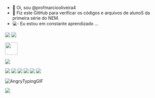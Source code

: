 - 👋 Oi, sou @profmarciooliveira4
- 👀 Fiz este GitHub para verificar os códigos e arquivos de alunoS  da primeira série do NEM.
- 💻- Eu estou em constante aprendizado ...

<!---
profmarciooliveira4/profmarciooliveira4 is a ✨ special ✨ repository because its `README.md` (this file) appears on your GitHub profile.
You can click the Preview link to take a look at your changes.
--->
![](https://img.shields.io/badge/Opera-FF1B2D?style=for-the-badge&logo=Opera&logoColor=white)
![](https://img.shields.io/badge/LibreOffice-18A303?style=for-the-badge&logo=LibreOffice&logoColor=white)

<img src="https://cdn.jsdelivr.net/gh/devicons/devicon/icons/moodle/moodle-original.svg" width="40" height="40"/>

![](https://img.shields.io/badge/Linux_Mint-87CF3E?style=for-the-badge&logo=linux-mint&logoColor=white)

![](https://img.shields.io/badge/Scratch-4D97FF?style=for-the-badge&logo=Scratch&logoColor=white)
![](https://img.shields.io/badge/VSCode-0078D4?style=for-the-badge&logo=visual%20studio%20code&logoColor=white)
![](https://img.shields.io/badge/GitHub-100000?style=for-the-badge&logo=github&logoColor=white)
![](https://img.shields.io/badge/HTML5-E34F26?style=for-the-badge&logo=html5&logoColor=white)
![](https://img.shields.io/badge/CSS3-1572B6?style=for-the-badge&logo=css3&logoColor=white)
![](https://img.shields.io/badge/Vercel-000000?style=for-the-badge&logo=vercel&logoColor=white)
         
         
![AngryTypingGIF](https://user-images.githubusercontent.com/105569880/175815020-6fdde529-118c-4cf1-ab25-4cc2f6d31b9a.gif)


![](https://github.com/camilafernanda/camilafernanda/raw/output/github-contribution-grid-snake.svg)

          





